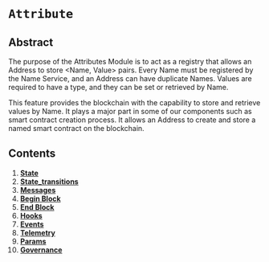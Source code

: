 # `Attribute`

## Abstract

The purpose of the Attributes Module is to act as a registry that allows an Address to store <Name, Value> pairs.
Every Name must be registered by the Name Service, and an Address can have duplicate Names. Values are required
to have a type, and they can be set or retrieved by Name.

This feature provides the blockchain with the capability to store and retrieve values by Name. It plays a major
part in some of our components such as smart contract creation process. It allows an Address to create and store 
a named smart contract on the blockchain.

## Contents

1. **[State](01_state.md)**
1. **[State_transitions](02_state_transitions.md)**
1. **[Messages](03_messages.md)**
1. **[Begin Block](04_begin_block.md)**
1. **[End Block](05_end_block.md)**
1. **[Hooks](06_hooks.md)**
1. **[Events](07_events.md)**
1. **[Telemetry](08_telemetry.md)**
1. **[Params](09_params.md)**
1. **[Governance](10_governance.md)**